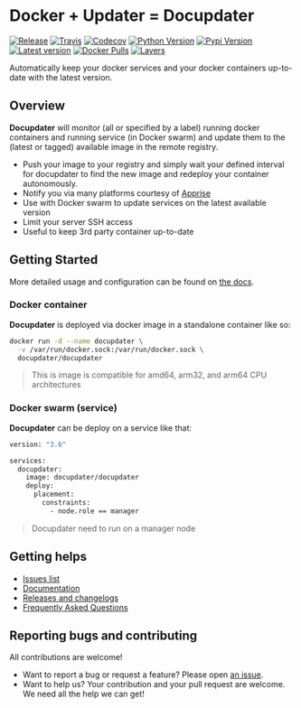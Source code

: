 # Docker + Updater = Docupdater

[![Release](https://img.shields.io/github/release/docupdater/docupdater.svg?style=flat-square)](https://hub.docker.com/r/docupdater/docupdater/)
[![Travis](https://img.shields.io/travis/docupdater/docupdater/master.svg)](https://travis-ci.org/docupdater/docupdater/)
[![Codecov](https://img.shields.io/codecov/c/github/docupdater/docupdater/master.svg)](https://codecov.io/gh/docupdater/docupdater)
[![Python Version](https://img.shields.io/pypi/pyversions/docupdater.svg?style=flat-square)](https://pypi.org/project/docupdater/)
[![Pypi Version](https://img.shields.io/pypi/v/docupdater.svg?style=flat-square)](https://pypi.org/project/docupdater/)
[![Latest version](https://images.microbadger.com/badges/version/docupdater/docupdater.svg)](https://microbadger.com/images/docupdater/docupdater)
[![Docker Pulls](https://img.shields.io/docker/pulls/docupdater/docupdater.svg?style=flat-square)](https://hub.docker.com/r/docupdater/docupdater/)
[![Layers](https://images.microbadger.com/badges/image/docupdater/docupdater.svg)](https://microbadger.com/images/docupdater/docupdater)  

Automatically keep your docker services and your docker containers up-to-date with the latest version.

## Overview

**Docupdater** will monitor (all or specified by a label) running docker containers and running service (in Docker swarm) and update them to the (latest or tagged) available image in the remote registry.

- Push your image to your registry and simply wait your defined interval for docupdater to find the new image and redeploy your container autonomously.
- Notify you via many platforms courtesy of [Apprise](https://github.com/caronc/apprise) 
- Use with Docker swarm to update services on the latest available version
- Limit your server SSH access
- Useful to keep 3rd party container up-to-date

## Getting Started

More detailed usage and configuration can be found on [the docs](https://docupdater.github.io/docupdater/).

### Docker container

**Docupdater** is deployed via docker image in a standalone container like so:

```bash
docker run -d --name docupdater \
  -v /var/run/docker.sock:/var/run/docker.sock \
  docupdater/docupdater
```

> This is image is compatible for amd64, arm32, and arm64 CPU architectures

### Docker swarm (service)

**Docupdater** can be deploy on a service like that:

```bash
version: "3.6"

services:
  docupdater:
    image: docupdater/docupdater
    deploy:
      placement:
        constraints:
          - node.role == manager
```

> Docupdater need to run on a manager node

## Getting helps

* [Issues list](https://github.com/docupdater/docupdater/issues)
* [Documentation](https://docupdater.github.io/docupdater/)
* [Releases and changelogs](https://github.com/docupdater/docupdater/releases)
* [Frequently Asked Questions](https://docupdater.github.io/docupdater/Frequently-Asked-Questions.md)

## Reporting bugs and contributing

All contributions are welcome!

* Want to report a bug or request a feature? Please open [an issue](https://github.com/docupdater/docupdater/issues/new).
* Want to help us? Your contribution and your pull request are welcome. We need all the help we can get!
